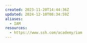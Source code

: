 ```yaml
---
created: 2023-11-20T14:44:36Z
updated: 2024-12-10T08:34:59Z
aliases:
  - IAM
resources:
  - https://www.ssh.com/academy/iam
---
```

